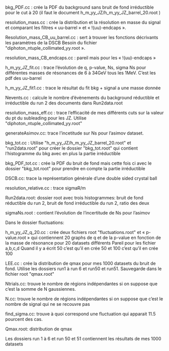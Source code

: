 
bkg_PDF.cc : crée la PDF du background sans bruit de fond irréductible pour le cut à 20 (il faut le document h_m_yy_JZ/h_m_yy_JZ_barrel_20.root )

resolution_mass.cc : crée la distribution et la résolution en masse du signal et comparant les filtres « uu-barrel » et « !(uu)-endcaps ». 

Resolution_mass_CB_uu_barrel.cc : sert à trouver les fonctions décrivants les paramètres de la DSCB Besoin du fichier "diphoton_ntuple_collimated_yy.root ».

resolution_mass_CB_endcaps.cc : pareil mais pour les « !(uu)-endcaps »

h_m_yy_JZ_fit.cc : trace l’évolution de q, p-value, Ns, sigma Ns pour différentes masses de résonances de 6 à 34GeV tous les 1MeV. C’est les pdf des uu-barrel

h_m_yy_JZ_fit1.cc : trace le résultat du fit bkg + signal a une masse donnée

Nevents.cc : calcule le nombre d’évènements du background réductible et irréductible du run 2 des documents dans Run2data.root

resolution_mass_eff.cc : trace l’efficacité de mes différents cuts sur la valeur du pt du subleading pour les JZ. Utilise "diphoton_ntuple_collimated_yy.root"

generateAsimov.cc: trace l’incetitude sur Ns pour l’asimov dataset. 

bkg_tot.cc : Utilise "h_m_yy_JZ/h_m_yy_JZ_barrel_20.root" et "run2data.root" pour créer le dossier "bkg_tot.root" qui contient l’histogramme du bkg avec en plus la partie irréductible

bkg_PDF_tot.cc : crée la PDF du bruit de fond mais cette fois ci avec le dossier "bkg_tot.root"  pour prendre en compte la partie irréductible 

DSCB.cc: trace la représentation générale d’une double sided crystal ball

resolution_relative.cc : trace sigmaR/m 

Run2data.root: dossier root avec trois histogrammes: bruit de fond réductible du run 2, bruit de fond irréductible du run 2, ratio des deux 

sigmaNs.root : contient l’évolution de l’incertitude de Ns pour l’asimov 




Dans le dossier fluctuations: 

h_m_yy_JZ_q_20.cc : crée deux fichiers root "fluctuations.root" et « p-value.root » qui contiennent 20 graphs de q et de la p-value en fonction de la masse de résonance pour 20 datasets différents 
Pareil pour les fichier a,b,c,d
Quand il y a écrit 50 c’est qu’il en crée 50 et 100 c’est qu’il en crée 100

LEE.cc : crée la distribution de qmax pour mes 1000 datasets du bruit de fond. Utilise les dossiers run1 à run 6 et run50 et run51. Sauvegarde dans le fichier root "qmax.root"

Ntrials.cc: trouve le nombre de régions indépendantes si on suppose que c’est la somme de N gaussiennes. 

N.cc: trouve le nombre de régions indépendantes si on suppose que c’est le nombre de signal qui ne se recouvre pas 

find_sigma.cc: trouve à quoi correspond une fluctuation qui apparait 11.5 pourcent des cas. 

Qmax.root: distribution de qmax 

Les dossiers run 1 à 6 et run 50 et 51 contiennent les résultats de mes 1000 datasets 

